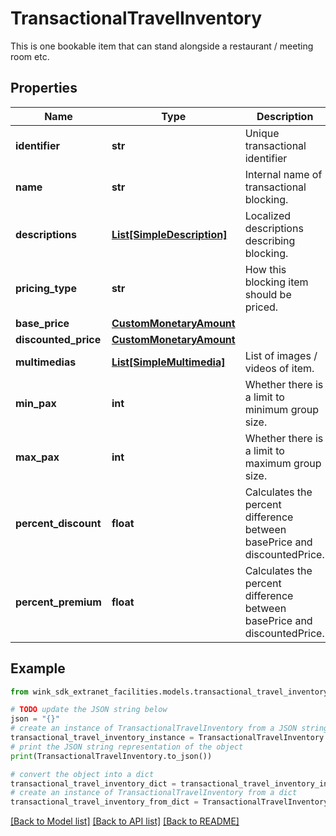 # TransactionalTravelInventory

This is one bookable item that can stand alongside a restaurant / meeting room etc.

## Properties

Name | Type | Description | Notes
------------ | ------------- | ------------- | -------------
**identifier** | **str** | Unique transactional identifier | 
**name** | **str** | Internal name of transactional blocking. | 
**descriptions** | [**List[SimpleDescription]**](SimpleDescription.md) | Localized descriptions describing blocking. | 
**pricing_type** | **str** | How this blocking item should be priced. | 
**base_price** | [**CustomMonetaryAmount**](CustomMonetaryAmount.md) |  | 
**discounted_price** | [**CustomMonetaryAmount**](CustomMonetaryAmount.md) |  | 
**multimedias** | [**List[SimpleMultimedia]**](SimpleMultimedia.md) | List of images / videos of item. | [optional] 
**min_pax** | **int** | Whether there is a limit to minimum group size. | [optional] 
**max_pax** | **int** | Whether there is a limit to maximum group size. | [optional] 
**percent_discount** | **float** | Calculates the percent difference between basePrice and discountedPrice. | [optional] 
**percent_premium** | **float** | Calculates the percent difference between basePrice and discountedPrice. | [optional] 

## Example

```python
from wink_sdk_extranet_facilities.models.transactional_travel_inventory import TransactionalTravelInventory

# TODO update the JSON string below
json = "{}"
# create an instance of TransactionalTravelInventory from a JSON string
transactional_travel_inventory_instance = TransactionalTravelInventory.from_json(json)
# print the JSON string representation of the object
print(TransactionalTravelInventory.to_json())

# convert the object into a dict
transactional_travel_inventory_dict = transactional_travel_inventory_instance.to_dict()
# create an instance of TransactionalTravelInventory from a dict
transactional_travel_inventory_from_dict = TransactionalTravelInventory.from_dict(transactional_travel_inventory_dict)
```
[[Back to Model list]](../README.md#documentation-for-models) [[Back to API list]](../README.md#documentation-for-api-endpoints) [[Back to README]](../README.md)



